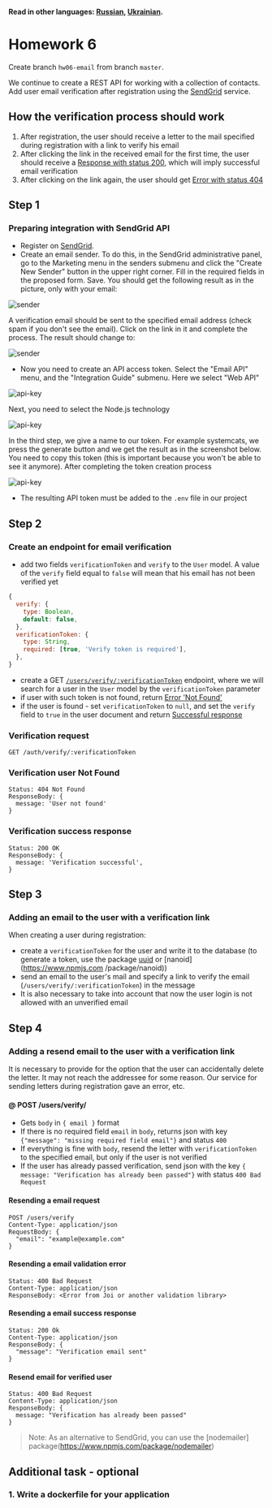 **Read in other languages: [Russian](README.md), [Ukrainian](README.ua.md).**

# Homework 6

Create branch `hw06-email` from branch `master`.

We continue to create a REST API for working with a collection of contacts. Add user email verification after registration using the [SendGrid](https://sendgrid.com/) service.

## How the verification process should work

1. After registration, the user should receive a letter to the mail specified during registration with a link to verify his email
2. After clicking the link in the received email for the first time, the user should receive a [Response with status 200](#verification-success-response), which will imply successful email verification
3. After clicking on the link again, the user should get [Error with status 404](#verification-user-not-found)

## Step 1

### Preparing integration with SendGrid API

- Register on [SendGrid](https://sendgrid.com/).
- Create an email sender. To do this, in the SendGrid administrative panel, go to the Marketing menu in the senders submenu and click the "Create New Sender" button in the upper right corner. Fill in the required fields in the proposed form. Save. You should get the following result as in the picture, only with your email:

![sender](sender-not-verify.png)

A verification email should be sent to the specified email address (check spam if you don't see the email). Click on the link in it and complete the process. The result should change to:

![sender](sender-verify.png)

- Now you need to create an API access token. Select the "Email API" menu, and the "Integration Guide" submenu. Here we select "Web API"

![api-key](web-api.png)

Next, you need to select the Node.js technology

![api-key](node.png)

In the third step, we give a name to our token. For example systemcats, we press the generate button and we get the result as in the screenshot below. You need to copy this token (this is important because you won't be able to see it anymore). After completing the token creation process

![api-key](api-key.png)

- The resulting API token must be added to the `.env` file in our project

## Step 2

### Create an endpoint for email verification

- add two fields `verificationToken` and `verify` to the `User` model. A value of the `verify` field equal to `false` will mean that his email has not been verified yet

```js
{
  verify: {
    type: Boolean,
    default: false,
  },
  verificationToken: {
    type: String,
    required: [true, 'Verify token is required'],
  },
}
```

- create a GET [`/users/verify/:verificationToken`](#verification-request) endpoint, where we will search for a user in the `User` model by the `verificationToken` parameter
- if user with such token is not found, return [Error 'Not Found'](#verification-user-not-found)
- if the user is found - set `verificationToken` to `null`, and set the `verify` field to `true` in the user document and return [Successful response](#verification-success-response)

### Verification request

```shell
GET /auth/verify/:verificationToken
```

### Verification user Not Found

```shell
Status: 404 Not Found
ResponseBody: {
  message: 'User not found'
}
```

### Verification success response

```shell
Status: 200 OK
ResponseBody: {
  message: 'Verification successful',
}
```

## Step 3

### Adding an email to the user with a verification link

When creating a user during registration:

- create a `verificationToken` for the user and write it to the database (to generate a token, use the package [uuid](https://www.npmjs.com/package/uuid) or [nanoid](https://www.npmjs.com /package/nanoid))
- send an email to the user's mail and specify a link to verify the email (`/users/verify/:verificationToken`) in the message
- It is also necessary to take into account that now the user login is not allowed with an unverified email

## Step 4

### Adding a resend email to the user with a verification link

It is necessary to provide for the option that the user can accidentally delete the letter. It may not reach the addressee for some reason. Our service for sending letters during registration gave an error, etc.

#### @ POST /users/verify/

- Gets `body` in `{ email }` format
- If there is no required field `email` in `body`, returns json with key `{"message": "missing required field email"}` and status `400`
- If everything is fine with `body`, resend the letter with `verificationToken` to the specified email, but only if the user is not verified
- If the user has already passed verification, send json with the key `{ message: "Verification has already been passed"}` with status `400 Bad Request`

#### Resending a email request

```shell
POST /users/verify
Content-Type: application/json
RequestBody: {
  "email": "example@example.com"
}
```

#### Resending a email validation error

```shell
Status: 400 Bad Request
Content-Type: application/json
ResponseBody: <Error from Joi or another validation library>
```

#### Resending a email success response

```shell
Status: 200 Ok
Content-Type: application/json
ResponseBody: {
  "message": "Verification email sent"
}
```

#### Resend email for verified user

```shell
Status: 400 Bad Request
Content-Type: application/json
ResponseBody: {
  message: "Verification has already been passed"
}
```

> Note: As an alternative to SendGrid, you can use the [nodemailer] package(https://www.npmjs.com/package/nodemailer)

## Additional task - optional

### 1. Write a dockerfile for your application

